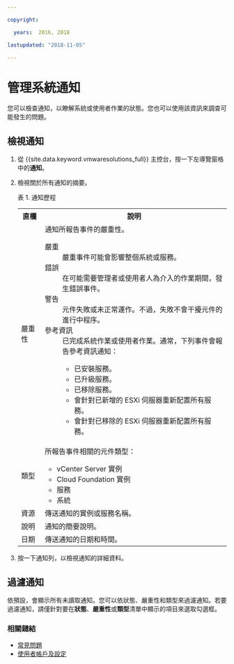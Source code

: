 ```yaml
---

copyright:

  years:  2016, 2018

lastupdated: "2018-11-05"

---
```


# 管理系統通知

您可以檢查通知，以瞭解系統或使用者作業的狀態。您也可以使用該資訊來調查可能發生的問題。

## 檢視通知

1. 從 {{site.data.keyword.vmwaresolutions_full}} 主控台，按一下左導覽窗格中的**通知**。
2. 檢視關於所有通知的摘要。

   表 1. 通知歷程

    <table>
      <tr>
        <th>直欄</th>
        <th>說明       </th>
      </tr>
      <tr>
        <td>嚴重性</td>
        <td>通知所報告事件的嚴重性。<dl class="dl">
          <dt class="dt dlterm">嚴重 </dt>
          <dd class="dd">嚴重事件可能會影響整個系統或服務。</dd>
          <dt class="dt dlterm">錯誤</dt>
          <dd class="dd">在可能需要管理者或使用者人為介入的作業期間，發生錯誤事件。</dd>
          <dt class="dt dlterm">警告</dt>
          <dd class="dd">元件失敗或未正常運作。不過，失敗不會干擾元件的進行中程序。</dd>
            <dt class="dt dlterm">參考資訊</dt>
            <dd class="dd">已完成系統作業或使用者作業。通常，下列事件會報告參考資訊通知：<ul class="ul">
                <li class="li">已安裝服務。</li>
                <li class="li">已升級服務。</li>
                <li class="li">已移除服務。</li>
                <li class="li">會針對已新增的 ESXi 伺服器重新配置所有服務。</li>
                <li class="li">會針對已移除的 ESXi 伺服器重新配置所有服務。</li>
              </ul>
            </dd>
          </dl>
        </td>
       </tr>
       <tr>
         <td>類型      </td>
         <td>所報告事件相關的元件類型：<ul><li>vCenter Server 實例</li><li>Cloud Foundation 實例</li><li>服務</li><li>系統</li></ul></td>
       </tr>
       <tr>
         <td>資源</td>
         <td>傳送通知的實例或服務名稱。</td>
       </tr>
       <tr>
         <td>說明       </td>
         <td>通知的簡要說明。</td>
       </tr>
       <tr>
         <td>日期 </td>
         <td>傳送通知的日期和時間。</td>
       </tr>
    </table>                                       

3. 按一下通知列，以檢視通知的詳細資料。

## 過濾通知

依預設，會顯示所有未讀取通知。您可以依狀態、嚴重性和類型來過濾通知。若要過濾通知，請僅針對要在**狀態**、**嚴重性**或**類型**清單中顯示的項目來選取勾選框。

### 相關鏈結

* [常見問題](faq.html)
* [使用者帳戶及設定](useraccount.html)
